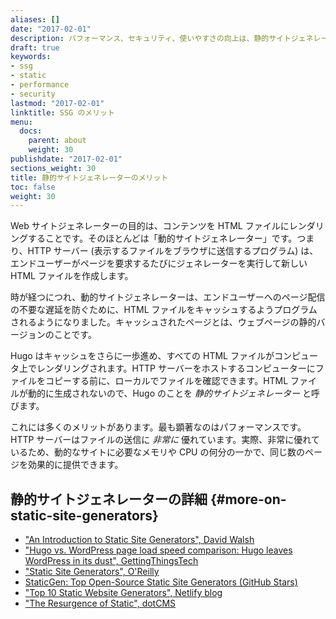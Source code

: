 ```yaml
---
aliases: []
date: "2017-02-01"
description: パフォーマンス、セキュリティ、使いやすさの向上は、静的サイトジェネレーターが魅力的な理由のほんの一部です。
draft: true
keywords:
- ssg
- static
- performance
- security
lastmod: "2017-02-01"
linktitle: SSG のメリット
menu:
  docs:
    parent: about
    weight: 30
publishdate: "2017-02-01"
sections_weight: 30
title: 静的サイトジェネレーターのメリット
toc: false
weight: 30
---
```


Web サイトジェネレーターの目的は、コンテンツを HTML ファイルにレンダリングすることです。そのほとんどは「動的サイトジェネレーター」です。つまり、HTTP サーバー (表示するファイルをブラウザに送信するプログラム) は、エンドユーザーがページを要求するたびにジェネレーターを実行して新しい HTML ファイルを作成します。

時が経つにつれ、動的サイトジェネレーターは、エンドユーザーへのページ配信の不要な遅延を防ぐために、HTML ファイルをキャッシュするようプログラムされるようになりました。キャッシュされたページとは、ウェブページの静的バージョンのことです。

Hugo はキャッシュをさらに一歩進め、すべての HTML ファイルがコンピュータ上でレンダリングされます。HTTP サーバーをホストするコンピューターにファイルをコピーする前に、ローカルでファイルを確認できます。HTML ファイルが動的に生成されないので、Hugo のことを *静的サイトジェネレーター* と呼びます。

これには多くのメリットがあります。最も顕著なのはパフォーマンスです。HTTP サーバーはファイルの送信に *非常に* 優れています。実際、非常に優れているため、動的なサイトに必要なメモリや CPU の何分の一かで、同じ数のページを効果的に提供できます。

## 静的サイトジェネレーターの詳細 {#more-on-static-site-generators}

* ["An Introduction to Static Site Generators", David Walsh][]
* ["Hugo vs. WordPress page load speed comparison: Hugo leaves WordPress in its dust", GettingThingsTech][hugovwordpress]
* ["Static Site Generators", O'Reilly][]
* [StaticGen: Top Open-Source Static Site Generators (GitHub Stars)][]
* ["Top 10 Static Website Generators", Netlify blog][]
* ["The Resurgence of Static", dotCMS][dotcms]

["An Introduction to Static Site Generators", David Walsh]: https://davidwalsh.name/introduction-static-site-generators
["Static Site Generators", O'Reilly]: https://github.com/gohugoio/hugoDocs/files/1242701/static-site-generators.pdf
["Top 10 Static Website Generators", Netlify blog]: https://www.netlify.com/blog/2016/05/02/top-ten-static-website-generators/
[hugovwordpress]: https://gettingthingstech.com/hugo-vs.-wordpress-page-load-speed-comparison-hugo-leaves-wordpress-in-its-dust/
[StaticGen: Top Open-Source Static Site Generators (GitHub Stars)]: https://www.staticgen.com/
[dotcms]: https://dotcms.com/blog/post/the-resurgence-of-static
